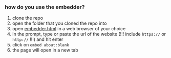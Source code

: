 ### how do you use the embedder?

1. clone the repo
2. open the folder that you cloned the repo into
3. open <a href="embedder.html">embedder.html</a> in a web browser of your choice
4. in the prompt, type or paste the url of the website (!!! include <code>https://</code> or <code>http://</code> !!!) and hit enter
5. click on <code>embed about:blank</code>
6. the page will open in a new tab
